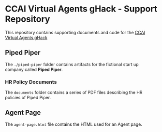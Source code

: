 # CCAI Virtual Agents gHack - Support Repository
This repository contains supporting documents and code for the [CCAI Virtual Agents gHack](https://ghacks.dev/hacks/ccai-virtual-agents/)

## Piped Piper
The `./piped-piper` folder contains artifacts for the fictional start up company called **Piped Piper**.

### HR Policy Documents
The `documents` folder contains a series of PDF files describing the HR policies of Piped Piper.

## Agent Page
The `agent-page.html` file contains the HTML used for an Agent page.
